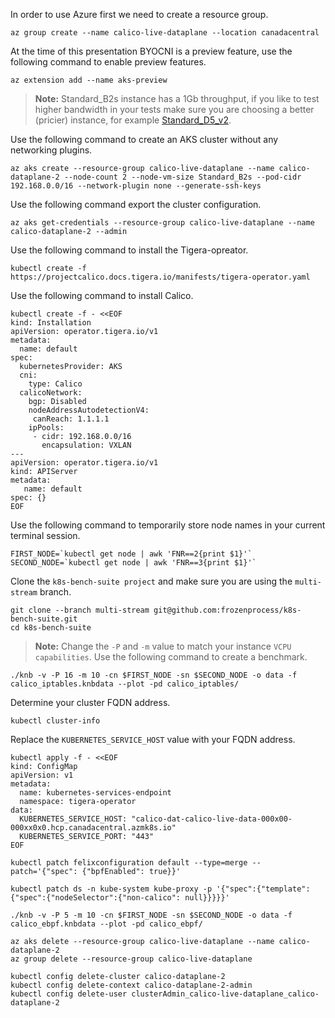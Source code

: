 In order to use Azure first we need to create a resource group.
```
az group create --name calico-live-dataplane --location canadacentral 
```

At the time of this presentation BYOCNI is a preview feature, use the following command to enable preview features.
```
az extension add --name aks-preview
```

> **Note:** Standard_B2s instance has a 1Gb throughput, if you like to test higher bandwidth in your tests make sure you are choosing a better (pricier) instance, for example [Standard_D5_v2](https://docs.microsoft.com/en-us/azure/virtual-machines/dv2-dsv2-series#dv2-series). 

Use the following command to create an AKS cluster without any networking plugins.
```
az aks create --resource-group calico-live-dataplane --name calico-dataplane-2 --node-count 2 --node-vm-size Standard_B2s --pod-cidr 192.168.0.0/16 --network-plugin none --generate-ssh-keys
```

Use the following command export the cluster configuration.
```
az aks get-credentials --resource-group calico-live-dataplane --name calico-dataplane-2 --admin
```

Use the following command to install the Tigera-opreator.
```
kubectl create -f https://projectcalico.docs.tigera.io/manifests/tigera-operator.yaml
```

Use the following command to install Calico. 
```
kubectl create -f - <<EOF
kind: Installation
apiVersion: operator.tigera.io/v1
metadata:
  name: default
spec:
  kubernetesProvider: AKS
  cni:
    type: Calico
  calicoNetwork:
    bgp: Disabled
    nodeAddressAutodetectionV4:
     canReach: 1.1.1.1
    ipPools:
     - cidr: 192.168.0.0/16
       encapsulation: VXLAN
---
apiVersion: operator.tigera.io/v1
kind: APIServer
metadata:
   name: default
spec: {}
EOF
```

Use the following command to temporarily store node names in your current terminal session.
```
FIRST_NODE=`kubectl get node | awk 'FNR==2{print $1}'`
SECOND_NODE=`kubectl get node | awk 'FNR==3{print $1}'`
```

Clone the `k8s-bench-suite project` and make sure you are using the `multi-stream` branch.
```
git clone --branch multi-stream git@github.com:frozenprocess/k8s-bench-suite.git
cd k8s-bench-suite
```

> **Note:** Change the `-P` and `-m` value to match your instance `VCPU capabilities`.
Use the following command to create a benchmark.
```
./knb -v -P 16 -m 10 -cn $FIRST_NODE -sn $SECOND_NODE -o data -f calico_iptables.knbdata --plot -pd calico_iptables/
```

Determine your cluster FQDN address.
```
kubectl cluster-info
```

Replace the `KUBERNETES_SERVICE_HOST` value with your FQDN address.
```
kubectl apply -f - <<EOF
kind: ConfigMap
apiVersion: v1
metadata:
  name: kubernetes-services-endpoint
  namespace: tigera-operator
data:
  KUBERNETES_SERVICE_HOST: "calico-dat-calico-live-data-000x00-000xx0x0.hcp.canadacentral.azmk8s.io"
  KUBERNETES_SERVICE_PORT: "443"
EOF
```

```
kubectl patch felixconfiguration default --type=merge --patch='{"spec": {"bpfEnabled": true}}'
```

```
kubectl patch ds -n kube-system kube-proxy -p '{"spec":{"template":{"spec":{"nodeSelector":{"non-calico": null}}}}}'
```

```
./knb -v -P 5 -m 10 -cn $FIRST_NODE -sn $SECOND_NODE -o data -f calico_ebpf.knbdata --plot -pd calico_ebpf/
```

```
az aks delete --resource-group calico-live-dataplane --name calico-dataplane-2
az group delete --resource-group calico-live-dataplane
```

```
kubectl config delete-cluster calico-dataplane-2
kubectl config delete-context calico-dataplane-2-admin
kubectl config delete-user clusterAdmin_calico-live-dataplane_calico-dataplane-2
```
